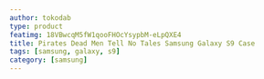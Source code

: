 ```yaml
---
author: tokodab
type: product
featimg: 18VBwcqM5fW1qooFHOcYsypbM-eLpQXE4
title: Pirates Dead Men Tell No Tales Samsung Galaxy S9 Case
tags: [samsung, galaxy, s9]
category: [samsung]
---
```


